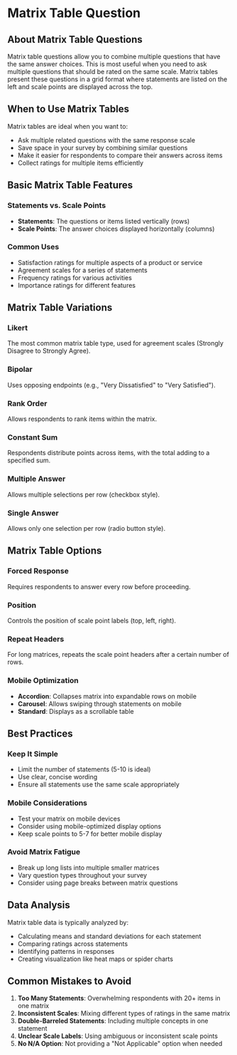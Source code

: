 # Matrix Table Question

## About Matrix Table Questions

Matrix table questions allow you to combine multiple questions that have the same answer choices. This is most useful when you need to ask multiple questions that should be rated on the same scale. Matrix tables present these questions in a grid format where statements are listed on the left and scale points are displayed across the top.

## When to Use Matrix Tables

Matrix tables are ideal when you want to:
- Ask multiple related questions with the same response scale
- Save space in your survey by combining similar questions
- Make it easier for respondents to compare their answers across items
- Collect ratings for multiple items efficiently

## Basic Matrix Table Features

### Statements vs. Scale Points
- **Statements**: The questions or items listed vertically (rows)
- **Scale Points**: The answer choices displayed horizontally (columns)

### Common Uses
- Satisfaction ratings for multiple aspects of a product or service
- Agreement scales for a series of statements
- Frequency ratings for various activities
- Importance ratings for different features

## Matrix Table Variations

### Likert
The most common matrix table type, used for agreement scales (Strongly Disagree to Strongly Agree).

### Bipolar
Uses opposing endpoints (e.g., "Very Dissatisfied" to "Very Satisfied").

### Rank Order
Allows respondents to rank items within the matrix.

### Constant Sum
Respondents distribute points across items, with the total adding to a specified sum.

### Multiple Answer
Allows multiple selections per row (checkbox style).

### Single Answer
Allows only one selection per row (radio button style).

## Matrix Table Options

### Forced Response
Requires respondents to answer every row before proceeding.

### Position
Controls the position of scale point labels (top, left, right).

### Repeat Headers
For long matrices, repeats the scale point headers after a certain number of rows.

### Mobile Optimization
- **Accordion**: Collapses matrix into expandable rows on mobile
- **Carousel**: Allows swiping through statements on mobile
- **Standard**: Displays as a scrollable table

## Best Practices

### Keep It Simple
- Limit the number of statements (5-10 is ideal)
- Use clear, concise wording
- Ensure all statements use the same scale appropriately

### Mobile Considerations
- Test your matrix on mobile devices
- Consider using mobile-optimized display options
- Keep scale points to 5-7 for better mobile display

### Avoid Matrix Fatigue
- Break up long lists into multiple smaller matrices
- Vary question types throughout your survey
- Consider using page breaks between matrix questions

## Data Analysis

Matrix table data is typically analyzed by:
- Calculating means and standard deviations for each statement
- Comparing ratings across statements
- Identifying patterns in responses
- Creating visualization like heat maps or spider charts

## Common Mistakes to Avoid

1. **Too Many Statements**: Overwhelming respondents with 20+ items in one matrix
2. **Inconsistent Scales**: Mixing different types of ratings in the same matrix
3. **Double-Barreled Statements**: Including multiple concepts in one statement
4. **Unclear Scale Labels**: Using ambiguous or inconsistent scale points
5. **No N/A Option**: Not providing a "Not Applicable" option when needed